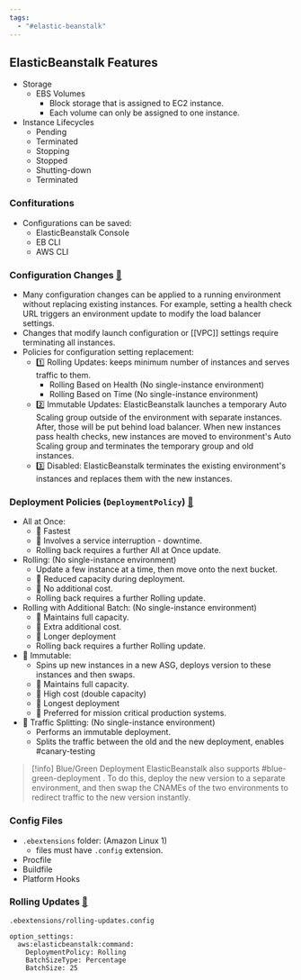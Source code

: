 ```yaml
---
tags:
  - "#elastic-beanstalk"
---
```

## ElasticBeanstalk Features
- Storage
	- EBS Volumes
		- Block storage that is assigned to EC2 instance.
		- Each volume can only be assigned to one instance.
- Instance Lifecycles
	- Pending
	- Terminated
	- Stopping
	- Stopped
	- Shutting-down
	- Terminated


### Confiturations
- Configurations can be saved:
	- ElasticBeanstalk Console
	- EB CLI
	- AWS CLI

### Configuration Changes [🔗](https://docs.aws.amazon.com/elasticbeanstalk/latest/dg/environments-updating.html)
- Many configuration changes can be applied to a running environment without replacing existing instances. For example, setting a health check URL triggers an environment update to modify the load balancer settings.
- Changes that modify launch configuration or [[VPC]] settings require terminating all instances.
- Policies for configuration setting replacement:
	- 1️⃣ Rolling Updates: keeps minimum number of instances and serves traffic to them.
		- Rolling Based on Health (No single-instance environment)
		- Rolling Based on Time (No single-instance environment)
	- 2️⃣ Immutable Updates: ElasticBeanstalk launches a temporary Auto Scaling group outside of the environment with separate instances. After, those will be put behind load balancer. When new instances pass health checks, new instances are moved to environment's Auto Scaling group and terminates the temporary group and old instances.
	- 3️⃣ Disabled: ElasticBeanstalk terminates the existing environment's instances and replaces them with the new instances.

### Deployment Policies (`DeploymentPolicy`) [🔗](https://docs.aws.amazon.com/elasticbeanstalk/latest/dg/using-features.deploy-existing-version.html) 
- All at Once:
	- 🍏 Fastest 
	- 🍎 Involves a service interruption - downtime. 
	- Rolling back requires a further All at Once update.
- Rolling: (No single-instance environment)
	- Update a few instance at a time, then move onto the next bucket.
	- 🍎 Reduced capacity during deployment. 
	- 🍏 No additional cost.
	- Rolling back requires a further Rolling update.
- Rolling with Additional Batch: (No single-instance environment)
	- 🍏 Maintains full capacity.
	- 🍎 Extra additional cost.
	- 🍎 Longer deployment
	- Rolling back requires a further Rolling update.
- 🍃 Immutable:
	- Spins up new instances in a new ASG, deploys version to these instances and then swaps.
	- 🍏 Maintains full capacity.
	- 🍎 High cost (double capacity)
	- 🍎 Longest deployment
	- 🍃 Preferred for mission critical production systems.
- 🍃 Traffic Splitting: (No single-instance environment)
	- Performs an immutable deployment.
	- Splits the traffic between the old and the new deployment, enables #canary-testing

>[!info] Blue/Green Deployment
>ElasticBeanstalk also supports #blue-green-deployment . To do this, deploy the new version to a separate environment, and then swap the CNAMEs of the two environments to redirect traffic to the new version instantly.

### Config Files
 - `.ebextensions` folder: (Amazon Linux 1)
	 - files must have `.config` extension.
 - Procfile
 - Buildfile
 - Platform Hooks



### Rolling Updates [🔗](https://docs.aws.amazon.com/elasticbeanstalk/latest/dg/using-features.rolling-version-deploy.html)
``.ebextensions/rolling-updates.config``
```config
option_settings:
  aws:elasticbeanstalk:command:
    DeploymentPolicy: Rolling
    BatchSizeType: Percentage
    BatchSize: 25
```